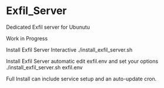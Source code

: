 # Exfil_Server

Dedicated Exfil server for Ubunutu

Work in Progress

Install Exfil Server Interactive
./install_exfil_server.sh

Install Exfil Server automatic
edit exfil.env and set your options
./install_exfil_server.sh exfil.env

Full Install can include service setup and an auto-update cron.